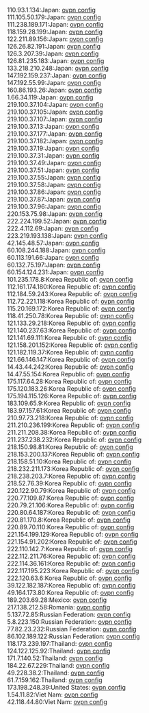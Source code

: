 110.93.1.134:Japan: [ovpn config](vpn/110_93_1_134.ovpn)  
111.105.50.179:Japan: [ovpn config](vpn/111_105_50_179.ovpn)  
111.238.189.171:Japan: [ovpn config](vpn/111_238_189_171.ovpn)  
118.159.28.199:Japan: [ovpn config](vpn/118_159_28_199.ovpn)  
122.211.89.156:Japan: [ovpn config](vpn/122_211_89_156.ovpn)  
126.26.82.191:Japan: [ovpn config](vpn/126_26_82_191.ovpn)  
126.3.207.39:Japan: [ovpn config](vpn/126_3_207_39.ovpn)  
126.81.235.183:Japan: [ovpn config](vpn/126_81_235_183.ovpn)  
133.218.210.248:Japan: [ovpn config](vpn/133_218_210_248.ovpn)  
147.192.159.237:Japan: [ovpn config](vpn/147_192_159_237.ovpn)  
147.192.55.99:Japan: [ovpn config](vpn/147_192_55_99.ovpn)  
160.86.193.26:Japan: [ovpn config](vpn/160_86_193_26.ovpn)  
1.66.34.119:Japan: [ovpn config](vpn/1_66_34_119.ovpn)  
219.100.37.104:Japan: [ovpn config](vpn/219_100_37_104.ovpn)  
219.100.37.105:Japan: [ovpn config](vpn/219_100_37_105.ovpn)  
219.100.37.107:Japan: [ovpn config](vpn/219_100_37_107.ovpn)  
219.100.37.13:Japan: [ovpn config](vpn/219_100_37_13.ovpn)  
219.100.37.177:Japan: [ovpn config](vpn/219_100_37_177.ovpn)  
219.100.37.182:Japan: [ovpn config](vpn/219_100_37_182.ovpn)  
219.100.37.19:Japan: [ovpn config](vpn/219_100_37_19.ovpn)  
219.100.37.31:Japan: [ovpn config](vpn/219_100_37_31.ovpn)  
219.100.37.49:Japan: [ovpn config](vpn/219_100_37_49.ovpn)  
219.100.37.51:Japan: [ovpn config](vpn/219_100_37_51.ovpn)  
219.100.37.55:Japan: [ovpn config](vpn/219_100_37_55.ovpn)  
219.100.37.58:Japan: [ovpn config](vpn/219_100_37_58.ovpn)  
219.100.37.86:Japan: [ovpn config](vpn/219_100_37_86.ovpn)  
219.100.37.87:Japan: [ovpn config](vpn/219_100_37_87.ovpn)  
219.100.37.96:Japan: [ovpn config](vpn/219_100_37_96.ovpn)  
220.153.75.98:Japan: [ovpn config](vpn/220_153_75_98.ovpn)  
222.224.199.52:Japan: [ovpn config](vpn/222_224_199_52.ovpn)  
222.4.112.69:Japan: [ovpn config](vpn/222_4_112_69.ovpn)  
223.219.193.138:Japan: [ovpn config](vpn/223_219_193_138.ovpn)  
42.145.48.57:Japan: [ovpn config](vpn/42_145_48_57.ovpn)  
60.108.244.188:Japan: [ovpn config](vpn/60_108_244_188.ovpn)  
60.113.191.66:Japan: [ovpn config](vpn/60_113_191_66.ovpn)  
60.132.75.197:Japan: [ovpn config](vpn/60_132_75_197.ovpn)  
60.154.124.231:Japan: [ovpn config](vpn/60_154_124_231.ovpn)  
101.235.178.8:Korea Republic of: [ovpn config](vpn/101_235_178_8.ovpn)  
112.161.174.180:Korea Republic of: [ovpn config](vpn/112_161_174_180.ovpn)  
112.184.59.243:Korea Republic of: [ovpn config](vpn/112_184_59_243.ovpn)  
112.72.221.118:Korea Republic of: [ovpn config](vpn/112_72_221_118.ovpn)  
115.20.169.172:Korea Republic of: [ovpn config](vpn/115_20_169_172.ovpn)  
118.41.250.78:Korea Republic of: [ovpn config](vpn/118_41_250_78.ovpn)  
121.133.29.218:Korea Republic of: [ovpn config](vpn/121_133_29_218.ovpn)  
121.140.237.63:Korea Republic of: [ovpn config](vpn/121_140_237_63.ovpn)  
121.141.69.111:Korea Republic of: [ovpn config](vpn/121_141_69_111.ovpn)  
121.158.201.152:Korea Republic of: [ovpn config](vpn/121_158_201_152.ovpn)  
121.182.119.37:Korea Republic of: [ovpn config](vpn/121_182_119_37.ovpn)  
121.66.146.147:Korea Republic of: [ovpn config](vpn/121_66_146_147.ovpn)  
14.43.44.242:Korea Republic of: [ovpn config](vpn/14_43_44_242.ovpn)  
14.47.55.154:Korea Republic of: [ovpn config](vpn/14_47_55_154.ovpn)  
175.117.64.28:Korea Republic of: [ovpn config](vpn/175_117_64_28.ovpn)  
175.120.183.26:Korea Republic of: [ovpn config](vpn/175_120_183_26.ovpn)  
175.194.115.126:Korea Republic of: [ovpn config](vpn/175_194_115_126.ovpn)  
183.109.65.9:Korea Republic of: [ovpn config](vpn/183_109_65_9.ovpn)  
183.97.157.61:Korea Republic of: [ovpn config](vpn/183_97_157_61.ovpn)  
210.97.73.218:Korea Republic of: [ovpn config](vpn/210_97_73_218.ovpn)  
211.210.236.199:Korea Republic of: [ovpn config](vpn/211_210_236_199.ovpn)  
211.211.208.38:Korea Republic of: [ovpn config](vpn/211_211_208_38.ovpn)  
211.237.238.232:Korea Republic of: [ovpn config](vpn/211_237_238_232.ovpn)  
218.150.98.81:Korea Republic of: [ovpn config](vpn/218_150_98_81.ovpn)  
218.153.200.137:Korea Republic of: [ovpn config](vpn/218_153_200_137.ovpn)  
218.158.51.10:Korea Republic of: [ovpn config](vpn/218_158_51_10.ovpn)  
218.232.211.173:Korea Republic of: [ovpn config](vpn/218_232_211_173.ovpn)  
218.238.203.7:Korea Republic of: [ovpn config](vpn/218_238_203_7.ovpn)  
218.52.76.39:Korea Republic of: [ovpn config](vpn/218_52_76_39.ovpn)  
220.122.90.79:Korea Republic of: [ovpn config](vpn/220_122_90_79.ovpn)  
220.77.109.87:Korea Republic of: [ovpn config](vpn/220_77_109_87.ovpn)  
220.79.21.106:Korea Republic of: [ovpn config](vpn/220_79_21_106.ovpn)  
220.80.64.187:Korea Republic of: [ovpn config](vpn/220_80_64_187.ovpn)  
220.81.170.8:Korea Republic of: [ovpn config](vpn/220_81_170_8.ovpn)  
220.89.70.110:Korea Republic of: [ovpn config](vpn/220_89_70_110.ovpn)  
221.154.199.129:Korea Republic of: [ovpn config](vpn/221_154_199_129.ovpn)  
221.154.91.202:Korea Republic of: [ovpn config](vpn/221_154_91_202.ovpn)  
222.110.142.7:Korea Republic of: [ovpn config](vpn/222_110_142_7.ovpn)  
222.112.211.76:Korea Republic of: [ovpn config](vpn/222_112_211_76.ovpn)  
222.114.36.161:Korea Republic of: [ovpn config](vpn/222_114_36_161.ovpn)  
222.117.195.223:Korea Republic of: [ovpn config](vpn/222_117_195_223.ovpn)  
222.120.63.6:Korea Republic of: [ovpn config](vpn/222_120_63_6.ovpn)  
39.122.182.187:Korea Republic of: [ovpn config](vpn/39_122_182_187.ovpn)  
49.164.173.80:Korea Republic of: [ovpn config](vpn/49_164_173_80.ovpn)  
189.203.69.28:Mexico: [ovpn config](vpn/189_203_69_28.ovpn)  
217.138.212.58:Romania: [ovpn config](vpn/217_138_212_58.ovpn)  
5.137.72.85:Russian Federation: [ovpn config](vpn/5_137_72_85.ovpn)  
5.8.223.150:Russian Federation: [ovpn config](vpn/5_8_223_150.ovpn)  
77.82.23.232:Russian Federation: [ovpn config](vpn/77_82_23_232.ovpn)  
86.102.189.122:Russian Federation: [ovpn config](vpn/86_102_189_122.ovpn)  
118.173.239.197:Thailand: [ovpn config](vpn/118_173_239_197.ovpn)  
124.122.125.92:Thailand: [ovpn config](vpn/124_122_125_92.ovpn)  
171.7.140.52:Thailand: [ovpn config](vpn/171_7_140_52.ovpn)  
184.22.67.229:Thailand: [ovpn config](vpn/184_22_67_229.ovpn)  
49.228.38.2:Thailand: [ovpn config](vpn/49_228_38_2.ovpn)  
61.7.159.162:Thailand: [ovpn config](vpn/61_7_159_162.ovpn)  
173.198.248.39:United States: [ovpn config](vpn/173_198_248_39.ovpn)  
1.54.11.82:Viet Nam: [ovpn config](vpn/1_54_11_82.ovpn)  
42.118.44.80:Viet Nam: [ovpn config](vpn/42_118_44_80.ovpn)  
